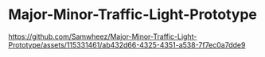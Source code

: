 # Major-Minor-Traffic-Light-Prototype


https://github.com/Samwheez/Major-Minor-Traffic-Light-Prototype/assets/115331461/ab432d66-4325-4351-a538-7f7ec0a7dde9

